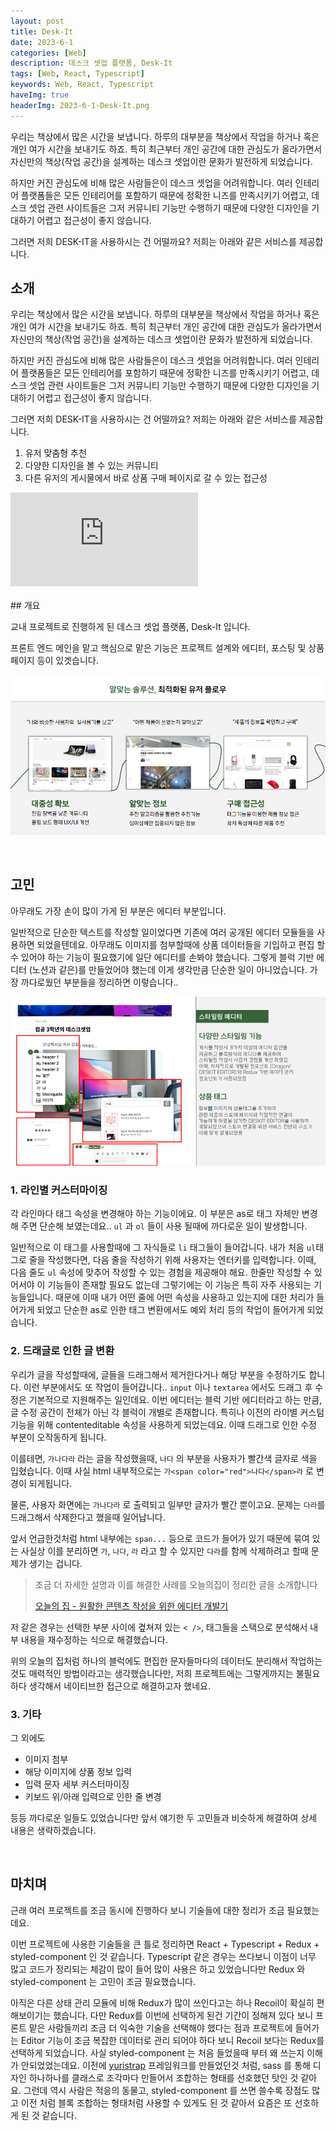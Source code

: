 ```yaml
---
layout: post
title: Desk-It
date: 2023-6-1
categories: [Web]
description: 데스크 셋업 플랫폼, Desk-It
tags: [Web, React, Typescript]
keywords: Web, React, Typescript
haveImg: true
headerImg: 2023-6-1-Desk-It.png
---
```


<p style="display:none;">
데스크 셋업 플랫폼, Desk-It 을 소개합니다.

우리는 책상에서 많은 시간을 보냅니다. 하루의 대부분을 책상에서 작업을 하거나 혹은 개인 여가 시간을 보내기도 하죠. 특히 최근부터 개인 공간에 대한 관심도가 올라가면서 자신만의 책상(작업 공간)을 설계하는 데스크 셋업이란 문화가 발전하게 되었습니다.

하지만 커진 관심도에 비해 많은 사람들은이 데스크 셋업을 어려워합니다. 여러 인테리어 플랫폼들은 모든 인테리어를 포함하기 때문에 정확한 니즈를 만족시키기 어렵고, 데스크 셋업 관련 사이트들은 그저 커뮤니티 기능만 수행하기 때문에 다양한 디자인을 기대하기 어렵고 접근성이 좋지 않습니다.

그러면 저희 DESK-IT을 사용하시는 건 어떨까요? 저희는 아래와 같은 서비스를 제공합니다.

</p>

## 소개

우리는 책상에서 많은 시간을 보냅니다. 하루의 대부분을 책상에서 작업을 하거나 혹은 개인 여가 시간을 보내기도 하죠. 특히 최근부터 개인 공간에 대한 관심도가 올라가면서 자신만의 책상(작업 공간)을 설계하는 데스크 셋업이란 문화가 발전하게 되었습니다.

하지만 커진 관심도에 비해 많은 사람들은이 데스크 셋업을 어려워합니다. 여러 인테리어 플랫폼들은 모든 인테리어를 포함하기 때문에 정확한 니즈를 만족시키기 어렵고, 데스크 셋업 관련 사이트들은 그저 커뮤니티 기능만 수행하기 때문에 다양한 디자인을 기대하기 어렵고 접근성이 좋지 않습니다.

그러면 저희 DESK-IT을 사용하시는 건 어떨까요? 저희는 아래와 같은 서비스를 제공합니다.

1. 유저 맞춤형 추천
2. 다양한 디자인을 볼 수 있는 커뮤니티
3. 다른 유저의 게시물에서 바로 상품 구매 페이지로 갈 수 있는 접근성

<div class="video-container">
<iframe src="https://www.youtube.com/embed/3H6TQfn8TNo" title="YouTube video player" frameborder="0" allow="accelerometer; autoplay; clipboard-write; encrypted-media; gyroscope; picture-in-picture; web-share" allowfullscreen></iframe>
</div>

<br/>
## 개요

교내 프로젝트로 진행하게 된 데스크 셋업 플랫폼, Desk-It 입니다.

프론트 엔드 메인을 맡고 핵심으로 맡은 기능은 프로젝트 설계와 에디터, 포스팅 및 상품 페이지 등이 있겟습니다.

![2](/assets/img/2023-6-1-Desk-It/2.png)


<br/>

## 고민

아무래도 가장 손이 많이 가게 된 부분은 에디터 부분입니다.


일반적으로 단순한 텍스트를 작성할 일이었다면 기존에 여러 공개된 에디터 모듈들을 사용하면 되었을텐데요.
아무래도 이미지를 첨부할때에 상품 데이터들을 기입하고 편집 할 수 있어야 하는 기능이 필요했기에 일단 에디터를 손봐야 했습니다.
그렇게 블럭 기반 에디터 (노션과 같은)를 만들었어야 했는데 이게 생각만큼 단순한 일이 아니었습니다.
가장 까다로웠던 부분들을 정리하면 이렇습니다..

![1](/assets/img/2023-6-1-Desk-It/1.png)
### 1. 라인별 커스터마이징
각 라인마다 태그 속성을 변경해야 하는 기능이에요.
이 부분은 as로 태그 자체만 변경해 주면 단순해 보였는데요..
`ul` 과 `ol` 들이 사용 될때에 까다로운 일이 발생합니다.

일반적으로 이 태그를 사용할때에 그 자식들로 `li` 태그들이 들어갑니다.
내가 처음 `ul`태그로 줄을 작성했다면, 다음 줄을 작성하기 위해 사용자는 엔터키를 입력합니다.
이때, 다음 줄도 `ul` 속성에 맞추어 작성할 수 있는 경험을 제공해야 해요.
한줄만 작성할 수 있어서야 이 기능들이 존재할 필요도 없는데 그렇기에는 이 기능은 특히 자주 사용되는 기능들입니다.
때문에 이때 내가 어떤 줄에 어떤 속성을 사용하고 있는지에 대한 처리가 들어가게 되었고 단순한 as로 인한 태그 변환에서도 예외 처리 등의 작업이 들어가게 되었습니다. 

### 2. 드래글로 인한 글 변환
우리가 글을 작성할때에, 글들을 드래그해서 제거한다거나 해당 부분을 수정하기도 합니다.
이런 부분에서도 또 작업이 들어갑니다..
`input` 이나 `textarea` 에서도 드래그 후 수정은 기본적으로 지원해주는 일인데요.
이번 에디터는 블럭 기반 에디터라고 하는 만큼, 글 수정 공간이 전체가 아닌 각 블럭이 개별로 존재합니다.
특히나 이전의 라이별 커스텀 기능을 위해 contenteditable 속성을 사용하게 되었는데요.
이때 드래그로 인한 수정 부분이 오작동하게 됩니다.

이를테면, `가나다라` 라는 글을 작성했을때, `나다` 의 부분을 사용자가 빨간색 글자로 색을 입혔습니다.
이때 사실 html 내부적으로는 `가<span color="red">나다</span>라` 로 변경이 되게됩니다.

물론, 사용자 화면에는 `가나다라` 로 출력되고 일부만 글자가 빨간 뿐이고요.
문제는 `다라`를 드래그해서 삭제한다고 했을때 일어납니다.

앞서 언급한것처럼 html 내부에는 `span...` 등으로 코드가 들어가 있기 때문에 묶여 있는 사실상 이를 분리하면 `가`, `나다`, `라` 라고 할 수 있지만 `다라`를 함께 삭제하려고 할때 문제가 생기는 겁니다.

> 조금 더 자세한 설명과 이를 해결한 사례를 오늘의집이 정리한 글을 소개합니다
>
> [오늘의 집 - 원활한 콘텐츠 작성을 위한 에디터 개발기](https://www.bucketplace.com/post/2020-09-18-%EC%9B%90%ED%99%9C%ED%95%9C-%EC%BD%98%ED%85%90%EC%B8%A0-%EC%9E%91%EC%84%B1%EC%9D%84-%EC%9C%84%ED%95%9C-%EC%97%90%EB%94%94%ED%84%B0-%EA%B0%9C%EB%B0%9C%EA%B8%B0/)

저 같은 경우는 선택한 부분 사이에 곂쳐져 있는 `< />`, 태그들을 스택으로 분석해서 내부 내용을 재수정하는 식으로 해결했습니다.

위의 오늘의 집처럼 하나의 블럭에도 편집한 문자들마다의 데이터도 분리해서 작업하는 것도 매력적인 방법이라고는 생각했습니다만,
저희 프로젝트에는 그렇게까지는 불필요하다 생각해서 네이티브한 접근으로 해결하고자 했네요.

### 3. 기타
그 외에도

- 이미지 첨부
- 해당 이미지에 상품 정보 입력
- 입력 문자 세부 커스터마이징
- 키보드 위/아래 입력으로 인한 줄 변경


등등 까다로운 일들도 있었습니다만 앞서 얘기한 두 고민들과 비슷하게 해결하여 상세 내용은 생략하겠습니다.


<br/>

## 마치며

근래 여러 프로젝트를 조금 동시에 진행하다 보니 기술들에 대한 정리가 조금 필요했는데요.

이번 프로젝트에 사용한 기술들을 큰 틀로 정리하면 React + Typescript + Redux + styled-component 인 것 같습니다.
Typescript 같은 경우는 쓰다보니 이점이 너무 많고 코드가 정리되는 체감이 많이 들어 많이 사용은 하고 있었습니다만 Redux 와 styled-component 는 고민이 조금 필요했습니다.

아직은 다른 상태 관리 모듈에 비해 Redux가 많이 쓰인다고는 하나 Recoil이 확실히 편해보이기는 했습니다.
다만 Redux를 이번에 선택하게 된건 기간이 정해져 있다 보니 프론트 맡은 사람들끼리 조금 더 익숙한 기술을 선택해야 했다는 점과 프로젝트에 들어가는 Editor 기능이 조금 복잡한 데이터로 관리 되어야 하다 보니 Recoil 보다는 Redux를 선택하게 되었습니다.
사실 styled-component 는 처음 들었을때 부터 왜 쓰는지 이해가 안되었었는데요. 이전에 [yuristrap](https://kyechan99.github.io/web/2021/03/15/Yuristrap.html) 프레임워크를 만들었던것 처럼, sass 를 통해 디자인 하나하나를 클래스로 조각마다 만들어서 조합하는 형태를 선호했던 탓인 것 같아요.
그런데 역시 사람은 적응의 동물고, styled-component 를 쓰면 쓸수록 장점도 많고 이전 처럼 블록 조합하는 형태처럼 사용할 수 있게도 된 것 같아서 요즘은 또 선호하게 된 것 같습니다.
